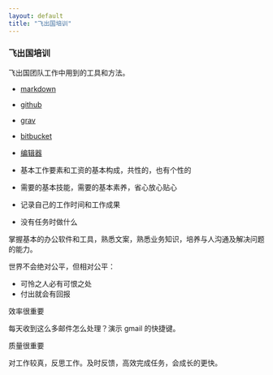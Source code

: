 ```yaml
---
layout: default
title: "飞出国培训"
---
```


### 飞出国培训

飞出国团队工作中用到的工具和方法。

- [markdown](tools/markdown.html)
- [github](tools/github.html)
- [grav](tools/grav.html)
- [bitbucket](tools/bitbucket.html)
- [编辑器](tools/editors.html)

- 基本工作要素和工资的基本构成，共性的，也有个性的
- 需要的基本技能，需要的基本素养，省心放心贴心
- 记录自己的工作时间和工作成果
- 没有任务时做什么

掌握基本的办公软件和工具，熟悉文案，熟悉业务知识，培养与人沟通及解决问题的能力。

世界不会绝对公平，但相对公平：

- 可怜之人必有可恨之处
- 付出就会有回报

效率很重要

每天收到这么多邮件怎么处理？演示 gmail 的快捷键。

质量很重要

对工作较真，反思工作。及时反馈，高效完成任务，会成长的更快。